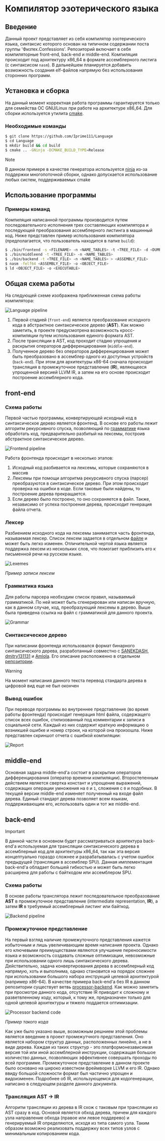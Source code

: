 # Компилятор эзотерического языка

## Введение
Данный проект представляет из себя компилятор эзотерического языка, синтаксис которого основан на типичном содержании поста группы 'Физтех.Confessions'. Репозиторий включает в себя компиляторные front-end, back-end и middle-end. Компиляция происходит под архитектуру x86_64 в формате ассемблерного листига (с синтаксисом `nasm`). В дальнейшем планируется добавить возможность создания elf-файлов напрямую без использования сторонних программ.

## Установка и сборка
На данный момент корректная работа программы гарантируется только для семейства ОС GNU/Linux при работе на архитектуре x86_64. Для сборки используется утилита [cmake](https://cmake.org/).

### Необходимые команды
```bash
$ git clone https://github.com/Iprime111/Language
$ cd Language
$ mkdir build && cd build
$ cmake .. -GNinja -DCMAKE_BUILD_TYPE=Release
```

> [!NOTE]
> В данном примере в качестве генератора используется [ninja](https://ninja-build.org/) из-за поддержки многопоточной сборки, однако допускается использование любых систем, поддерживаемых cmake

## Использование программы

### Примеры команд
Компиляция написанной программы производится путем последовательного исполнения трех составляющих компилятора и последующей преобразования ассемблерного листинга в машинный код. Ниже представлен пример использования компилятора (предполагается, что пользователь находится в папке `build`):

``` bash
$ ./bin/frontend -s <FILENAME> -n <NAME_TABLES> -t <TREE_FILE> -d <DUMP_FILE>
$ ./bin/middleend -t <TREE_FILE> -n <NAME_TABLES>
$ ./bin/backend -t <TREE_FILE> -n <NAME_TABLES> > <ASSEMBLY_FILE>
$ nasm -felf64 <ASSEMBLY_FILE> -o <OBJECT_FILE>
$ ld <OBJECT_FILE> -o <EXECUTABLE>
```

## Общая схема работы

На следующей схеме изображена приближенная схема работы компилятора:  

![Language pipeline](./doc/LanguagePipeline.png)

1. Первой стадией (`front-end`) является преобразование исходного кода в абстрактное синтаксическое дерево (**AST**). Как можно заметить, в проекте предусмотрена возможность кросс-компиляции путем использования единого формата AST. 
2. После трансляции в AST, код проходит стадию упрощения и раскрытия операторов дифференцирования (`middle-end`). 
3. Полученное дерево без операторов дифференцирования может быть преобразовано в ассемблер одного из доступных устройств (`back-end`). При этом для архитектуры x86-64 сначала происходит трансляция в промежуточное представление (**IR**), являющееся упрощенной версией LLVM IR, а затем на его основе происходит построение ассемблерного кода.

## front-end

### Схема работы
Первой частью программы, конвертирующей исходный код в синтаксическое дерево является фронтенд. В основе его работы лежит алгоритм рекурсивного спуска, позволяющий по [грамматике](https://github.com/Iprime111/Language/blob/master/frontend/docs/Grammar.txt) языка обработать код, предварительно разбитый на лексемы, построив абстрактное синтаксическое дерево.

![Frontend pipeline](./doc/FrontendPipeline.png)

Работа фронтенда происходит в несколько этапов:
1. Исходный код разбивается на лексемы, которые сохраняются в массив
2. Лексемы при помощи алгоритма рекурсивного спуска (парсер) преобразуются в синтаксическое дерево. При этом происходит проверка на ошибки в коде. Если таковые были найдены, то построение дерева прекращается.
3. Если дерево было построено, то оно сохраняется в файл. Также, независимо от успеха построения дерева, происходит генерация файла отчета.

### Лексер
Разбиением исходного кода на лексемы занимается часть фронтенда, называемая лексер. Список лексем задается в отдельном [файле](https://github.com/Iprime111/Language/blob/master/SyntaxTree/include/Keywords.def) и может быть легко изменен. Отличительной чертой языка является поддержка лексем из нескольких слов, что помогает приблизить его к письменной речи на русском языке.

![Lexemes](./doc/Lexemes.png)

*Пример записи лексем*

### Грамматика языка
Для работы парсера необходим список правил, называемый грамматикой. По ней может быть сгенерирован или написан вручную, как в данном случае, код, преобразующий лексемы в дерево. Выше была приведена ссылка на файл с грамматикой для данного проекта.

![Grammar](./doc/Grammar.png)

### Синтаксическое дерево

При написании фронтенда использовался формат бинарного синтаксического дерева, разработанный совместно с [SANEKDASH](https://github.com/SANEKDASH), [dmitry131131](https://github.com/dmitry131131) и [Amlola](https://github.com/Amlola). Его описание расположенно в отдельном [репозитории](https://github.com/Iprime111/LanguageStandart). 

> [!WARNING]
> На момент написания данного текста перевод стандарта дерева в цифровой вид еще не был окончен

### Вывод ошибок
При переводе программы во внутреннее представление (во время работы фронтенда) происходит генерация html файла, содержащего список всех ошибок, стилизованный под комментарии к записи в социальной сети. Каждый из них содержит краткую информацию о возникшей ошибке и номер строки, на которой она произошла. Ниже представлен скриншот отчета с ошибкой компиляции:

![Report](./doc/CompilationErrors.png)

## middle-end

Основная задача middle-end'a состоит в раскрытии операторов дифференцирования (оператор времени компиляции). Второстепенным действием является свертка констант и упрощение выражений, содержащих операции умножения на `0` и `1`, сложения с `0` и подобных. В текущей версии middle-end изменяет полученный на входе файл дерева. Единый стандарт дерева позволяет всем языкам, поддерживающим его, использовать один и тот же middle-end.

## back-end

> [!IMPORTANT]
> В данной части в основном будет рассматриваться архитектура back-end'а используемая для трансляции синтаксического дерева в ассемблерный код для архитектуры x86_64, так как эта версия концептуально гораздо сложнее и разрабатывалась с учетом ошибок предыдущей (трансляция в ассемблер SPU). Данная имплементация back-end'a обладает большей гибкостью и может быть легко расширена для работы с байткодом или ассемблером SPU.

### Схема работы

В основе работы транслятора лежит последовательное преобразование **AST** в промежуточное представление (intermediate representation, **IR**), а затем **IR** в требуемый ассемблерный листинг или байткод.

![Backend pipeline](./doc/BackendPipeline.png)

### Промежуточное представление
На первый взгляд наличие промежуточного представления кажется избыточным и лишь увеличивающим время написания проекта. Однако его ключевыми преимуществами являются улучшение переносимости языка и возможность создавать сложные оптимизации, невозможные при использовании одного лишь синтаксического дерева. Действительно, задача конвертирования дерева в ассемблерный код напрямую, хоть и выполнима, однако становится на порядок сложнее при использовании большого набора инструкций целевой архитектурой (например x86-64). В качестве примера back-end'a без IR в данном репозитории существует ветвь [processor-backend](https://github.com/Iprime111/Language/tree/processor-backend). Как можно заметить при просмотре данного кода, отсутствие IR приводит к сложному и разветвленному коду, который, к тому же, предназначен только для одной целевой архитектуры и тяжело поддается оптимизации.

![Processor backend code](./doc/ProcessorBackend.png)

*Пример такого кода*

Как уже было указано выше, возможным решнием этой проблемы является введение в проект промежутчного представления. Оно является набором структур данных, расположенных линейно, а не в виде дерева. Каждая из таких структур - это платформонезависимая версия той или иной ассемблерной инструкции, содержащая большое количество данных, позволяющих эффективнее совершать проходы по всей программе. Промежуточное представление в данном проекте было основано на широко известном фреймворке LLVM и его IR. Однако ввиду большой сложности формат был частично упрощен и видоизменен. Подробнее об IR, использующемся для кодогенерации, написано в следующем разделе данного документа.

### Трансляция AST -> IR

Алгоритм трансляции из дерева в IR схож с таковым при трансляции из AST сразу в код. Основой является обход дерева, причем для каждого узла направление обхода (правое или левое поддерево) и генерируемый IR определяются, исходя из типа самого узла. Таким образом возможно реализовать поддержку всех типов узлов с минимальным копированием кода.



